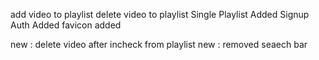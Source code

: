 add video to playlist
delete video to playlist
Single Playlist Added
Signup Auth Added
favicon added

new : delete video after incheck from playlist
new : removed seaech bar